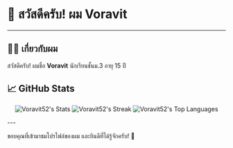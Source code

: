# 👋 สวัสดีครับ! ผม Voravit 

---

## 🧑‍💻 เกี่ยวกับผม

สวัสดีครับ! ผมชื่อ **Voravit** นักเรียนชั้นม.3 อายุ 15 ปี

## 📈 GitHub Stats

<p align="center">
  <img src="https://github-readme-stats.vercel.app/api?username=Voravit52&theme=blueberry&show_icons=true&hide_border=false&count_private=false" alt="Voravit52's Stats" />
  <img src="https://github-readme-streak-stats.herokuapp.com/?user=Voravit52&theme=blueberry&hide_border=false" alt="Voravit52's Streak" />
  <img src="https://github-readme-stats.vercel.app/api/top-langs/?username=Voravit52&theme=blueberry&show_icons=true&hide_border=false&layout=compact" alt="Voravit52's Top Languages" />
</p>
---

ขอบคุณที่เข้ามาชมโปรไฟล์ของผม และยินดีที่ได้รู้จักครับ! 🙌
